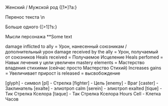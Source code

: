 Женский / Мужской род
{[1*]?а:}

Перенос текста
\n

Больше одного
{[>1]?s:}

Мысли персонажа
**Some text

damage inflicted to ally = Урон, нанесенный союзникам / дополнительный урон
damage received by the ally = Урон, получаемый от союзников
Heals received = Получаемое Исцеление
Heals perfomed = Навык лечения у цели увеличен
mastery elements = Мастерство владения стихиями (сейчас просто Мастерство Стихий)
Increases gains = Увеличивает прирост
is released = высвобождение

[glyph] - символ
[pl] - Стрелка
[fighter] - Цель
[enemy] - Враг
[caster] - Заклинатель
[exalte] - элиотроп calm
[serein] - элиотроп exalted
[tique] - Тик Стрелка Кселора
[taque] - Так Стрелка Кселора
Hours Cell - Клетка Часов